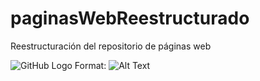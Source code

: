 # paginasWebReestructurado
Reestructuración del repositorio de páginas web

![GitHub Logo](/images/logo.png)
Format: ![Alt Text](url)


